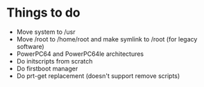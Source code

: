 # Things to do
 * Move system to /usr
 * Move /root to /home/root and make symlink to /root (for legacy software)
 * PowerPC64 and PowerPC64le architectures
 * Do initscripts from scratch
 * Do firstboot manager
 * Do prt-get replacement (doesn't support remove scripts)
